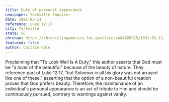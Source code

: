```yaml
---
title: Duty of personal appearance 
newspaper: Yorkville Enquirer
date: 1891-03-11
reference: Luke 12:17
city: Yorkville
state: SC
chronam: https://chroniclingamerica.loc.gov/lccn/sn84026925/1891-03-11/ed-1/seq-4/#words=consider+lilies+grow+toil+spin+yet+say+unto+solomon+glory+arrayed+like+one
featured: false
author: Caitlin Gale
---
```


Proclaiming that "To Look Well Is A Duty," this author asserts that God must be
"a lover of the beautiful" because of the beauty of nature. They reference part
of Luke 12:17, "but Solomon in all his glory was not arrayed like one of these,"
asserting that the option of a non-beautiful creation proves that God prefers
beauty. Therefore, the maintainance of an individual's personal appearance is an
act of tribute to Him and should be continuously pursued, contrary to warnings
against vanity. 
